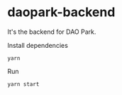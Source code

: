 # daopark-backend

It's the backend for DAO Park.

Install dependencies
```
yarn
```

Run 
```
yarn start
```
